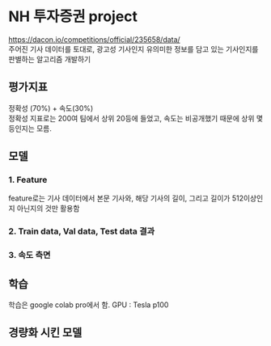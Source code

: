 # NH 투자증권 project
https://dacon.io/competitions/official/235658/data/  
주어진 기사 데이터를 토대로, 광고성 기사인지 유의미한 정보를 담고 있는 기사인지를 판별하는 알고리즘 개발하기  

## 평가지표  
정확성 (70%) + 속도(30%)  
정확성 지표로는 200여 팀에서 상위 20등에 들었고, 속도는 비공개했기 때문에 상위 몇등인지는 모름.  

## 모델  
### 1. Feature  
feature로는 기사 데이터에서 본문 기사와, 해당 기사의 길이, 그리고 길이가 512이상인지 아닌지의 것만 활용함  

### 2. Train data, Val data, Test data 결과

### 3. 속도 측면

## 학습  
학습은 google colab pro에서 함. GPU : Tesla p100
### 
## 경량화 시킨 모델

